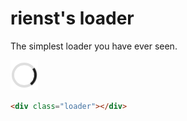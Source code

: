 # rienst's loader

The simplest loader you have ever seen.

![Loader example](/example.png)

```html
<div class="loader"></div>
```
